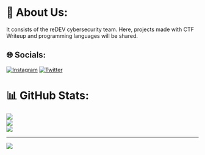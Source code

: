 # 💫 About Us:
It consists of the reDEV cybersecurity team. Here, projects made with CTF Writeup and programming languages ​​will be shared.

## 🌐 Socials:
[![Instagram](https://img.shields.io/badge/Instagram-%23E4405F.svg?logo=Instagram&logoColor=white)](https://instagram.com/redev_team) [![Twitter](https://img.shields.io/badge/Twitter-%231DA1F2.svg?logo=Twitter&logoColor=white)](https://twitter.com/redev_team) 
# 📊 GitHub Stats:
![](https://github-readme-stats.vercel.app/api?username=redev-team&theme=dark&hide_border=false&include_all_commits=false&count_private=false)<br/>
![](https://github-readme-streak-stats.herokuapp.com/?user=redev-team&theme=dark&hide_border=false)<br/>
![](https://github-readme-stats.vercel.app/api/top-langs/?username=redev-team&theme=dark&hide_border=false&include_all_commits=false&count_private=false&layout=compact)

---
[![](https://visitcount.itsvg.in/api?id=redev-team&icon=0&color=0)](https://visitcount.itsvg.in)

<!-- Proudly created with GPRM ( https://gprm.itsvg.in ) -->
